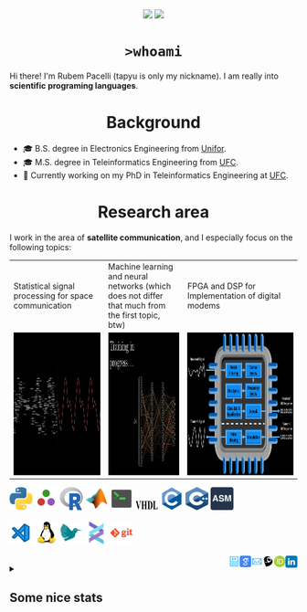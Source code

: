 <!--
**tapyu/tapyu** is a ✨ _special_ ✨ repository because its `README.md` (this file) appears on your GitHub profile.

That is what I'm using to make the this Markdown:

*** About wakatime *** (./.github/workflows/waka-readme-stats.yml or the "Waka Readme" github action):
- How To Use Github's New Personal README and Wakatime: https://www.youtube.com/watch?v=jazcHIaitfE
- Adding Weekly Coding Stats to your GitHub Readme Profile: https://www.youtube.com/watch?v=sZi8MmQP3MY

*** About updating README.md with recent activities *** (./.github/workflows/update-readme-recent-activities.yml or the "Update README with recent activities" github action)
- How To Create An Amazing Profile ReadMe With GitHub Actions -> https://www.youtube.com/watch?v=ECuqb5Tv9qI

*** about deploying your own vercel instance (it is the "GitHub Performance" section of my README.dm) ***
1 -> https://github.com/anuraghazra/github-readme-stats#deploy-on-your-own-vercel-instance
2 -> https://www.youtube.com/watch?v=n6d4KHSKqGk&t=107s
3 -> https://github.com/tapyu/github-readme-stats/blob/master/vercel.json
4 -> https://vercel.com/docs/cli#project-configuration
5 -> https://github.com/abhisheknaiidu/awesome-github-profile-readme

*** other things ***
- awesome-github-profile-readme: https://github.com/abhisheknaiidu/awesome-github-profile-readme
- Shelds.io: https://github.com/badges/shields

-->

<p align='center'>
    <img align='center' src="https://img.shields.io/github/followers/tapyu?style=social">
    <img align='center' src="https://visitor-badge.glitch.me/badge?page_id=tapyu.visitor-badge">
</p>

<h1 align="center"><code>>whoami</code> </h1>
Hi there! I'm Rubem Pacelli (tapyu is only my nickname). I am really into <b>scientific programing languages</b>.
<h1 align="center">Background</h1>
<ul>
  <li>🎓 B.S. degree in Electronics Engineering from <a href="https://unifor.br/">Unifor</a>.</li>
  <li>🎓 M.S. degree in Teleinformatics Engineering from <a href="http://www.ufc.br/">UFC</a>.</li>
  <li>🔬 Currently working on my PhD in Teleinformatics Engineering at <a href="http://www.ufc.br/">UFC</a>.</li>
</ul>
<h1 align="center">Research area</h1>
I work in the area of <b>satellite communication</b>, and I especially focus on the following topics:
<table>
  <tr>
    <td width="250">Statistical signal processing for space communication</td>
     <td width="250">Machine learning and neural networks (which does not differ that much from the first topic, btw)</td>
     <td width="350">FPGA and DSP for Implementation of digital modems</td>
  </tr>
  <tr>
    <td valign="top" align="center"><img height="250" width="250" src="figs/signal.gif"></td>
    <td valign="middle" align="center"><img height="250" width="250" src="figs/test.gif"></td>
    <td valign="top" align="center"><img height="250" width="900" src="figs/embedded systems microprocessor.png"></td>
  </tr>
</table>

<code><a href="https://www.python.org/"><img height="40" width="40" alt="python" src="figs/python_colorful.svg"></a></code>
<code><a href="https://julialang.org/"><img height="40" width="40" alt="Julia programming language" src="figs/julia.svg"></a></code>
<code><a href="https://www.r-project.org/"><img height="40" width="40" alt="R programming language" src="figs/r_colorful.svg"></a></code>
<code><a href="https://www.mathworks.com/products/matlab.html"><img height="40" width="40" alt="matlab" src="figs/icons8-matlab.svg"></a></code>
<code><a href="https://en.wikipedia.org/wiki/Shell_script"><img height="40" width="40" alt="Unix shell scripting" src="figs/utilities-x-terminal.svg"></a></code>
<code><a href="https://en.wikipedia.org/wiki/VHDL"><img height="20" width="40" width="40" alt="VHDL" src="figs/VHDL.jfif"></a></code>
<code><a href="https://en.wikipedia.org/wiki/C_(programming_language)"><img height="40" width="40" alt="C programming language" src="figs/c_colorful.svg"></a></code>
<code><a href="https://en.wikipedia.org/wiki/C%2B%2B"><img height="40" width="40" alt="C++ programming language" src="figs/cpp_colorful.svg"></a></code>
<code><a href="https://en.wikipedia.org/wiki/Assembly_language"><img height="40" width="40" alt="assembly" src="figs/assembly.png"></a></code>
<br>
<br>
<code><a href="https://code.visualstudio.com/"><img height="40" width="40" alt="visual studio code" src="figs/vscode_colorful.svg"></a></code>
<code><a href="https://www.linux.org/"><img height="40" alt="linux" src="figs/linux_colorful.svg"></a></code>
<code><a href="https://www.latex-project.org/"><img height="40" width="40" alt="latex" src="figs/icons8-latex.svg"></a></code>
<code><a href="https://docs.helix-editor.com/"><img height="40" width="40" alt="helix-editor" src="figs/helix.png"></a></code>
<code><a href="https://git-scm.com/"><img height="40" alt="git" width="40" src="figs/git.svg"></a></code>
<br>
<br>
<a href="https://www.linkedin.com/in/rubem-pacelli/">
  <img align="right" alt="Tapyu | Linkedin" width="21px" src="figs/linkedin_colorful.svg" />
</a>
<a href="https://orcid.org/0000-0001-5933-8565">
  <img align="right" alt="Tapyu | Orcid" width="20px" src="figs/orcid.svg" />
</a>
<a href="http://lattes.cnpq.br/0717252455115225">
  <img align="right" alt="Tapyu | Lattes" width="20px" src="figs/lattes.png" />
</a>
<a href="mailto:rubem.engenharia@gmail.com">
  <img align="right" alt="Tapyu | Email" width="20px" src="figs/email_blue.svg" />
</a>
<a href="https://scholar.google.com.br/citations?user=Kj6Gzs4AAAAJ&hl=pt-BR&oi=sra">
  <img align="right" alt="Tapyu | Google Scholar" width="20px" src="figs/google_schola_colorful.svg" />
</a>
<a href="https://github.com/tapyu/tapyu/blob/master/cv/Latex/cv.pdf">
  <img align="right" alt="Tapyu | Curriculum Vitae" width="20px" src="figs/curriculum-vitae_blue.svg" />
</a>
<details>
    <summary><h2>Some nice stats</h2></summary>
    <ul> <img src="https://github-readme-activity-graph.vercel.app/graph?username=tapyu&theme=react-dark" />
    <h3>GitHub Performance</h3>
    <table>
        <tr>
            <td> <img src="https://github-readme-stats-xi-six-31.vercel.app/api?username=tapyu&show_icons=true&count_private=true&hide_title=true&line_height=33&theme=react&border=61dafb&hide_border=true" /> </td>
            <td> <img src="https://github-readme-stats-xi-six-31.vercel.app/api/top-langs/?username=tapyu&hide=postscript,jupyter%20notebook,tex,html,makefile,typst&count_private=true&title_color=61dafb&text_color=ffffff&icon_color=61dafb&bg_color=20232a&layout=compact&border_color=61dafb&hide_border=true&langs_count=6" /> </td>
        </tr>
    </table>

### Wakatime stats
<!--START_SECTION:waka-->
![Code Time](http://img.shields.io/badge/Code%20Time-1%2C188%20hrs%2027%20mins-blue)

**I'm a Night 🦉** 

```text
🌞 Morning                546 commits         ████░░░░░░░░░░░░░░░░░░░░░   17.55 % 
🌆 Daytime                992 commits         ████████░░░░░░░░░░░░░░░░░   31.89 % 
🌃 Evening                915 commits         ███████░░░░░░░░░░░░░░░░░░   29.41 % 
🌙 Night                  658 commits         █████░░░░░░░░░░░░░░░░░░░░   21.15 % 
```
📅 **I'm Most Productive on Thursday** 

```text
Monday                   467 commits         ████░░░░░░░░░░░░░░░░░░░░░   15.01 % 
Tuesday                  467 commits         ████░░░░░░░░░░░░░░░░░░░░░   15.01 % 
Wednesday                408 commits         ███░░░░░░░░░░░░░░░░░░░░░░   13.11 % 
Thursday                 591 commits         █████░░░░░░░░░░░░░░░░░░░░   19.00 % 
Friday                   506 commits         ████░░░░░░░░░░░░░░░░░░░░░   16.26 % 
Saturday                 278 commits         ██░░░░░░░░░░░░░░░░░░░░░░░   08.94 % 
Sunday                   394 commits         ███░░░░░░░░░░░░░░░░░░░░░░   12.66 % 
```


📊 **This Week I Spent My Time On** 

```text
💬 Programming Languages: 
Python                   8 hrs 30 mins       █████████████░░░░░░░░░░░░   51.69 % 
YAML                     3 hrs 37 mins       ██████░░░░░░░░░░░░░░░░░░░   22.00 % 
Markdown                 1 hr 35 mins        ██░░░░░░░░░░░░░░░░░░░░░░░   09.71 % 
Bash                     1 hr 1 min          ██░░░░░░░░░░░░░░░░░░░░░░░   06.23 % 
Other                    48 mins             █░░░░░░░░░░░░░░░░░░░░░░░░   04.96 % 

🔥 Editors: 
VS Code                  16 hrs 27 mins      █████████████████████████   100.00 % 

🐱‍💻 Projects: 
main                     9 hrs 14 mins       ██████████████░░░░░░░░░░░   56.16 % 
test                     1 hr 36 mins        ██░░░░░░░░░░░░░░░░░░░░░░░   09.73 % 
awesome-stem-academy     1 hr 12 mins        ██░░░░░░░░░░░░░░░░░░░░░░░   07.37 % 
bin                      1 hr 5 mins         ██░░░░░░░░░░░░░░░░░░░░░░░   06.66 % 
tapyu                    45 mins             █░░░░░░░░░░░░░░░░░░░░░░░░   04.57 % 

💻 Operating System: 
Linux                    16 hrs 27 mins      █████████████████████████   100.00 % 
```


 Last Updated on 19/01/2024 18:35:55 UTC
<!--END_SECTION:waka-->

### Recent GitHub Activity
<!--START_SECTION:activity-->
1. 💪 Opened PR [#872](https://github.com/denisidoro/navi/pull/872) in [denisidoro/navi](https://github.com/denisidoro/navi)
2. 🗣 Commented on [#13](https://github.com/khuyentran1401/data-science-template/issues/13#issuecomment-1896138155) in [khuyentran1401/data-science-template](https://github.com/khuyentran1401/data-science-template)
3. 💪 Opened PR [#871](https://github.com/denisidoro/navi/pull/871) in [denisidoro/navi](https://github.com/denisidoro/navi)
4. ❗ Opened issue [#13](https://github.com/khuyentran1401/data-science-template/issues/13) in [khuyentran1401/data-science-template](https://github.com/khuyentran1401/data-science-template)
5. ❌ Closed PR [#12](https://github.com/khuyentran1401/data-science-template/pull/12) in [khuyentran1401/data-science-template](https://github.com/khuyentran1401/data-science-template)
<!--END_SECTION:activity-->

### Latest Youtube Video 📺
<!-- YOUTUBE:START -->
- [The map of Electronics Engineering](https://www.youtube.com/watch?v=rL5gUJJcSWA)
- [Anki+Clac: The best workflow to increase your English vocabulary](https://www.youtube.com/watch?v=9XNqNNM2AhI)
- [All-digital AFSK modem with Viterbi detection for TT&amp;C CubeSat transceiver - Portuguese audio](https://www.youtube.com/watch?v=FN3arSivyLI)
- [How to change the theme of MATLAB](https://www.youtube.com/watch?v=-ZjhzlEbLko)
<!-- YOUTUBE:END -->
</ul>
</details>
